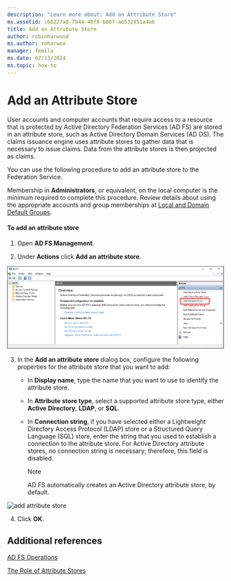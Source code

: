 ```yaml
---
description: "Learn more about: Add an Attribute Store"
ms.assetid: c60227a8-7b44-40f8-b807-a6532851a4a6
title: Add an Attribute Store
author: robinharwood
ms.author: roharwoo
manager: femila
ms.date: 02/13/2024
ms.topic: how-to
---
```


# Add an Attribute Store


User accounts and computer accounts that require access to a resource that is protected by Active Directory Federation Services \(AD FS\) are stored in an attribute store, such as Active Directory Domain Services \(AD DS\). The claims issuance engine uses attribute stores to gather data that is necessary to issue claims. Data from the attribute stores is then projected as claims.

You can use the following procedure to add an attribute store to the Federation Service.

Membership in **Administrators**, or equivalent, on the local computer is the minimum required to complete this procedure.  Review details about using the appropriate accounts and group memberships at [Local and Domain Default Groups](/previous-versions/orphan-topics/ws.10/dd728026(v=ws.10)).

#### To add an attribute store

1.  Open **AD FS Management**.

2.  Under **Actions** click **Add an attribute store**.

![Screenshot that highlights the Add Attribute Store action.](media/Add-an-Attribute-Store/addstore1.PNG)

3. In the **Add an attribute store** dialog box, configure the following properties for the attribute store that you want to add:

   -   In **Display name**, type the name that you want to use to identify the attribute store.

   -   In **Attribute store type**, select a supported attribute store type, either **Active Directory**, **LDAP**, or **SQL**.

   -   In **Connection string**, if you have selected either a Lightweight Directory Access Protocol \(LDAP\) store or a Structured Query Language \(SQL\) store, enter the string that you used to establish a connection to the attribute store. For Active Directory attribute stores, no connection string is necessary; therefore, this field is disabled.

       > [!NOTE]
       > AD FS automatically creates an Active Directory attribute store, by default.

![add attribute store](media/Add-an-Attribute-Store/addstore2.PNG)

4. Click **OK**.

## Additional references

[AD FS Operations](../ad-fs-operations.md)

[The Role of Attribute Stores](../../ad-fs/technical-reference/The-Role-of-Attribute-Stores.md)
